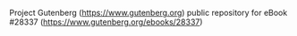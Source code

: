 Project Gutenberg (https://www.gutenberg.org) public repository for eBook #28337 (https://www.gutenberg.org/ebooks/28337)

